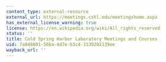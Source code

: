 ```yaml
---
content_type: external-resource
external_url: https://meetings.cshl.edu/meetingshome.aspx
has_external_license_warning: true
license: https://en.wikipedia.org/wiki/All_rights_reserved
status: ''
title: Cold Spring Harbor Laboratory Meetings and Courses
uid: 7a848801-56ba-4d7e-b3c4-3139202139ee
wayback_url: ''
---
```

